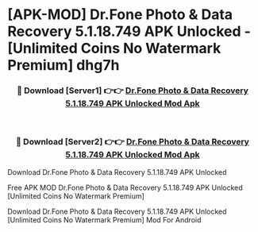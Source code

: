 # [APK-MOD] Dr.Fone  Photo & Data Recovery 5.1.18.749 APK Unlocked - [Unlimited Coins No Watermark Premium] dhg7h



<div align="center">
<h3>🔴 Download [Server1] 👉👉 <a href="https://momento.my/?title=Dr.Fone__Photo_&_Data_Recovery_5.1.18.749_APK_Unlocked">Dr.Fone  Photo & Data Recovery 5.1.18.749 APK Unlocked Mod Apk</a></h3><br>

<h3>🔴 Download [Server2] 👉👉 <a href="https://momento.my/?title=Dr.Fone__Photo_&_Data_Recovery_5.1.18.749_APK_Unlocked">Dr.Fone  Photo & Data Recovery 5.1.18.749 APK Unlocked Mod Apk</a></h3>
</div>



Download Dr.Fone  Photo & Data Recovery 5.1.18.749 APK Unlocked 

Free APK MOD Dr.Fone  Photo & Data Recovery 5.1.18.749 APK Unlocked [Unlimited Coins No Watermark Premium]

Download Dr.Fone  Photo & Data Recovery 5.1.18.749 APK Unlocked [Unlimited Coins No Watermark Premium] Mod For Android
